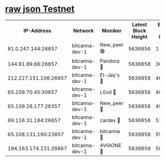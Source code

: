 [raw json Testnet](https://rpc-check.bcat.stavr.tech/bcat/rpc-bcat-result.json)
=


<table><tr><th>IP-Address</th><th>Network</th><th>Moniker</th><th>Latest Block Height</th><th>Earliest Block Height</th><th>Catching Up</th><th>Tx Index</th><th>Voting Power</th><th>Scan Time</th></tr><tr><td>81.0.247.144:26657</td><td>bitcanna-dev-1</td><td>New_peer 🟢</td><td>5636856</td><td>1</td><td>False</td><td>on</td><td>0</td><td>2023-12-23T08:10:56.463546270UTC</td></tr><tr><td>144.91.89.66:26657</td><td>bitcanna-dev-1</td><td>Pandora 🔴</td><td>5636858</td><td>3675711</td><td>False</td><td>on</td><td>2096387</td><td>2023-12-23T08:11:06.748356134UTC</td></tr><tr><td>212.227.151.106:26657</td><td>bitcanna-dev-1</td><td>El-Jay's 🔴</td><td>5636858</td><td>4670391</td><td>False</td><td>on</td><td>2218164</td><td>2023-12-23T08:11:03.265317301UTC</td></tr><tr><td>65.109.70.45:30657</td><td>bitcanna-dev-1</td><td>L0vd 🔴</td><td>5636856</td><td>4828155</td><td>False</td><td>on</td><td>7920</td><td>2023-12-23T08:10:56.834090705UTC</td></tr><tr><td>65.109.28.177:26357</td><td>bitcanna-dev-1</td><td>New_peer 🔴</td><td>5636858</td><td>4952911</td><td>False</td><td>on</td><td>2237067</td><td>2023-12-23T08:11:03.978291609UTC</td></tr><tr><td>89.116.31.184:26657</td><td>bitcanna-dev-1</td><td>cardex 🔴</td><td>5636858</td><td>5185001</td><td>False</td><td>on</td><td>1</td><td>2023-12-23T08:11:03.616152530UTC</td></tr><tr><td>65.108.131.190:23857</td><td>bitcanna-dev-1</td><td>bitcanna 🔴</td><td>5636858</td><td>5536858</td><td>False</td><td>off</td><td>82368</td><td>2023-12-23T08:11:04.374836011UTC</td></tr><tr><td>194.163.174.231:26667</td><td>bitcanna-dev-1</td><td>AVIAONE 🔴</td><td>5636859</td><td>5631141</td><td>False</td><td>on</td><td>1949865</td><td>2023-12-23T08:11:09.098645210UTC</td></tr></table>